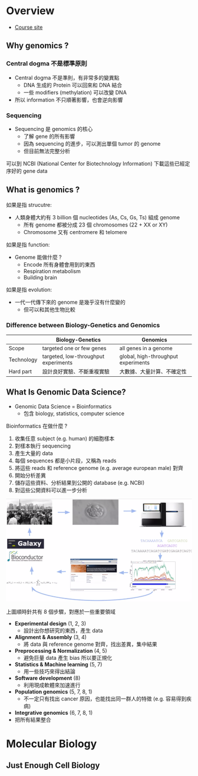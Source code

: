 # Overview

* [Course site](https://www.coursera.org/learn/introduction-genomics/home/week/1)

## Why genomics ?

### Central dogma 不是標準原則

* Central dogma 不是準則，有非常多的變異點
  * DNA 生成的 Protein 可以回來和 DNA 結合
  * 一些 modifiers (methylation) 可以改變 DNA
* 所以 information 不只順著影響，也會逆向影響

### Sequencing

* Sequencing 是 genomics 的核心
  * 了解 gene 的所有影響
  * 因為 sequencing 的進步，可以測出單個 tumor 的 genome
  * 但目前無法完整分析

可以到 NCBI (National Center for Biotechnology Information) 下載這些已經定序好的 gene data

## What is genomics ?

如果是指 strucutre:

* 人類身體大約有 3 billion 個 nucleotides (As, Cs, Gs, Ts) 組成 genome
  * 所有 genome 都被分成 23 個 chromosomes (22 + XX or XY)
  * Chromosome 又有 centromere 和 telomere

如果是指 function:

* Genome 能做什麼 ?
  * Encode 所有身體會用到的東西
  * Respiration metabolism
  * Building brain

如果是指 evolution:

* 一代一代傳下來的 genome 是幾乎沒有什麼變的
  * 但可以和其他生物比較

### Difference between Biology-Genetics and Genomics

|            | Biology-Genetics                     | Genomics                            |
| ---------- | ------------------------------------ | ----------------------------------- |
| Scope      | targeted one or few genes            | all genes in a genome               |
| Technology | targeted, low-throughput experiments | global, high-throughput experiments |
| Hard part  | 設計良好實驗、不斷重複實驗           | 大數據、大量計算、不確定性          |

## What Is Genomic Data Science?

* Genomic Data Science = Bioinformatics
  * 包含 biology, statistics, computer science

Bioinformatics 在做什麼 ?

1. 收集任意 subject (e.g. human) 的細胞樣本
2. 對樣本執行 sequencing
3. 產生大量的 data
4. 每個 sequences 都是小片段，又稱為 reads
5. 將這些 reads 和 reference genome (e.g. average european male) 對齊
6. 開始分析差異
7. 儲存這些資料、分析結果到公開的 database (e.g. NCBI)
8. 對這些公開資料可以進一步分析

![](../../.gitbook/assets/genomic_data_science.png)

上圖順時針共有 8 個步驟，對應於一些重要領域

* **Experimental design** (1, 2, 3)
  * 設計出你想研究的東西，產生 data
* **Alignment & Assembly** (3, 4)
  * 將 data 與 reference genome 對齊，找出差異，集中結果
* **Preprocessing & Normalization** (4, 5)
  * 避免巨量 data 產生 bias 所以要正規化
* **Statistics & Machine learning** (5, 7)
  * 用一些技巧來得出結論
* **Software development** (8)
  * 利用現成軟體來加速進行
* **Population genomics** (5, 7, 8, 1)
  * 不一定只有找出 cancer 原因，也能找出同一群人的特徵 (e.g. 容易得到疾病)
*  **Integrative genomics** (6, 7, 8, 1)
  * 把所有結果整合

# Molecular Biology

## Just Enough Cell Biology

